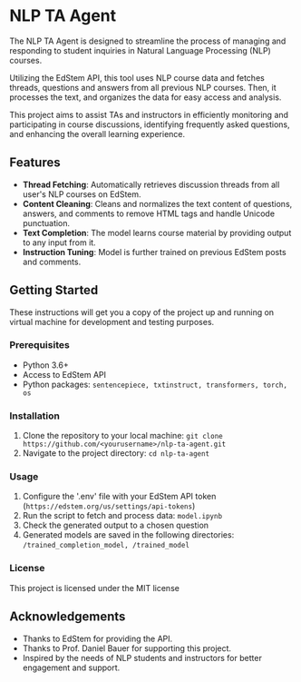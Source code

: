 # NLP TA Agent

The NLP TA Agent is designed to streamline the process of managing and responding to student inquiries in Natural Language Processing (NLP) courses.

Utilizing the EdStem API, this tool uses NLP course data and fetches threads, questions and answers from all previous NLP courses. Then, it processes the text, and organizes the data for easy access and analysis.

This project aims to assist TAs and instructors in efficiently monitoring and participating in course discussions, identifying frequently asked questions, and enhancing the overall learning experience.

## Features

- **Thread Fetching**: Automatically retrieves discussion threads from all user's NLP courses on EdStem.
- **Content Cleaning**: Cleans and normalizes the text content of questions, answers, and comments to remove HTML tags and handle Unicode punctuation.
- **Text Completion**: The model learns course material by providing output to any input from it.
- **Instruction Tuning**: Model is further trained on previous EdStem posts and comments.

## Getting Started

These instructions will get you a copy of the project up and running on virtual machine for development and testing purposes.

### Prerequisites

- Python 3.6+
- Access to EdStem API
- Python packages: `sentencepiece, txtinstruct, transformers, torch, os`

### Installation

1. Clone the repository to your local machine: `git clone https://github.com/<yourusername>/nlp-ta-agent.git`
2. Navigate to the project directory: `cd nlp-ta-agent`

### Usage
1. Configure the '.env' file with your EdStem API token (`https://edstem.org/us/settings/api-tokens`)
2. Run the script to fetch and process data: `model.ipynb`
3. Check the generated output to a chosen question
4. Generated models are saved in the following directories: `/trained_completion_model, /trained_model`

### License
This project is licensed under the MIT license

## Acknowledgements
- Thanks to EdStem for providing the API.
- Thanks to Prof. Daniel Bauer for supporting this project.
- Inspired by the needs of NLP students and instructors for better engagement and support.


